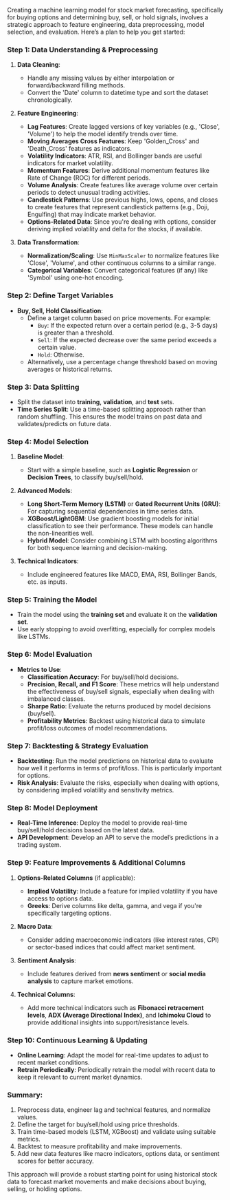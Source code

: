 Creating a machine learning model for stock market forecasting, specifically for buying options and determining buy, sell, or hold signals, involves a strategic approach to feature engineering, data preprocessing, model selection, and evaluation. Here’s a plan to help you get started:

### Step 1: Data Understanding & Preprocessing
1. **Data Cleaning**:
   - Handle any missing values by either interpolation or forward/backward filling methods.
   - Convert the 'Date' column to datetime type and sort the dataset chronologically.

2. **Feature Engineering**:
   - **Lag Features**: Create lagged versions of key variables (e.g., 'Close', 'Volume') to help the model identify trends over time.
   - **Moving Averages Cross Features**: Keep 'Golden_Cross' and 'Death_Cross' features as indicators.
   - **Volatility Indicators**: ATR, RSI, and Bollinger bands are useful indicators for market volatility.
   - **Momentum Features**: Derive additional momentum features like Rate of Change (ROC) for different periods.
   - **Volume Analysis**: Create features like average volume over certain periods to detect unusual trading activities.
   - **Candlestick Patterns**: Use previous highs, lows, opens, and closes to create features that represent candlestick patterns (e.g., Doji, Engulfing) that may indicate market behavior.
   - **Options-Related Data**: Since you're dealing with options, consider deriving implied volatility and delta for the stocks, if available.

3. **Data Transformation**:
   - **Normalization/Scaling**: Use `MinMaxScaler` to normalize features like 'Close', 'Volume', and other continuous columns to a similar range.
   - **Categorical Variables**: Convert categorical features (if any) like 'Symbol' using one-hot encoding.

### Step 2: Define Target Variables
- **Buy, Sell, Hold Classification**:
  - Define a target column based on price movements. For example:
    - `Buy`: If the expected return over a certain period (e.g., 3-5 days) is greater than a threshold.
    - `Sell`: If the expected decrease over the same period exceeds a certain value.
    - `Hold`: Otherwise.
  - Alternatively, use a percentage change threshold based on moving averages or historical returns.

### Step 3: Data Splitting
- Split the dataset into **training**, **validation**, and **test** sets.
- **Time Series Split**: Use a time-based splitting approach rather than random shuffling. This ensures the model trains on past data and validates/predicts on future data.

### Step 4: Model Selection
1. **Baseline Model**:
   - Start with a simple baseline, such as **Logistic Regression** or **Decision Trees**, to classify buy/sell/hold.

2. **Advanced Models**:
   - **Long Short-Term Memory (LSTM)** or **Gated Recurrent Units (GRU)**: For capturing sequential dependencies in time series data.
   - **XGBoost/LightGBM**: Use gradient boosting models for initial classification to see their performance. These models can handle the non-linearities well.
   - **Hybrid Model**: Consider combining LSTM with boosting algorithms for both sequence learning and decision-making.

3. **Technical Indicators**:
   - Include engineered features like MACD, EMA, RSI, Bollinger Bands, etc. as inputs.

### Step 5: Training the Model
- Train the model using the **training set** and evaluate it on the **validation set**.
- Use early stopping to avoid overfitting, especially for complex models like LSTMs.

### Step 6: Model Evaluation
- **Metrics to Use**:
  - **Classification Accuracy**: For buy/sell/hold decisions.
  - **Precision, Recall, and F1 Score**: These metrics will help understand the effectiveness of buy/sell signals, especially when dealing with imbalanced classes.
  - **Sharpe Ratio**: Evaluate the returns produced by model decisions (buy/sell).
  - **Profitability Metrics**: Backtest using historical data to simulate profit/loss outcomes of model recommendations.
  
### Step 7: Backtesting & Strategy Evaluation
- **Backtesting**: Run the model predictions on historical data to evaluate how well it performs in terms of profit/loss. This is particularly important for options.
- **Risk Analysis**: Evaluate the risks, especially when dealing with options, by considering implied volatility and sensitivity metrics.

### Step 8: Model Deployment
- **Real-Time Inference**: Deploy the model to provide real-time buy/sell/hold decisions based on the latest data.
- **API Development**: Develop an API to serve the model’s predictions in a trading system.

### Step 9: Feature Improvements & Additional Columns
1. **Options-Related Columns** (if applicable):
   - **Implied Volatility**: Include a feature for implied volatility if you have access to options data.
   - **Greeks**: Derive columns like delta, gamma, and vega if you're specifically targeting options.

2. **Macro Data**:
   - Consider adding macroeconomic indicators (like interest rates, CPI) or sector-based indices that could affect market sentiment.

3. **Sentiment Analysis**:
   - Include features derived from **news sentiment** or **social media analysis** to capture market emotions.

4. **Technical Columns**:
   - Add more technical indicators such as **Fibonacci retracement levels**, **ADX (Average Directional Index)**, and **Ichimoku Cloud** to provide additional insights into support/resistance levels.

### Step 10: Continuous Learning & Updating
- **Online Learning**: Adapt the model for real-time updates to adjust to recent market conditions.
- **Retrain Periodically**: Periodically retrain the model with recent data to keep it relevant to current market dynamics.

### Summary:
1. Preprocess data, engineer lag and technical features, and normalize values.
2. Define the target for buy/sell/hold using price thresholds.
3. Train time-based models (LSTM, XGBoost) and validate using suitable metrics.
4. Backtest to measure profitability and make improvements.
5. Add new data features like macro indicators, options data, or sentiment scores for better accuracy. 

This approach will provide a robust starting point for using historical stock data to forecast market movements and make decisions about buying, selling, or holding options.